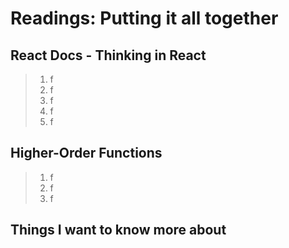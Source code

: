 # Readings: Putting it all together

## React Docs - Thinking in React
> 1. f
> 2. f
> 3. f
> 4. f
> 5. f

## Higher-Order Functions
> 1. f
> 2. f
> 3. f

## Things I want to know more about
